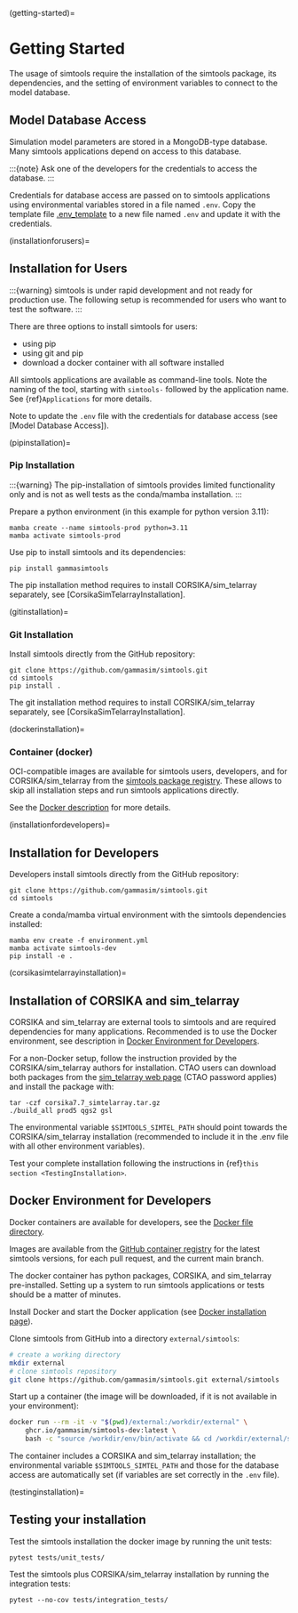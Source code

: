 (getting-started)=

# Getting Started

The usage of simtools require the installation of the simtools package, its dependencies,
and the setting of environment variables to connect to the model database.

## Model Database Access

Simulation model parameters are stored in a MongoDB-type database.
Many simtools applications depend on access to this database.

:::{note}
Ask one of the developers for the credentials to access the database.
:::

Credentials for database access are passed on to simtools applications using environmental variables stored
in a file named `.env`.
Copy the template file [.env_template](https://github.com/gammasim/simtools/blob/main/.env_template)
to a new file named `.env` and update it with the credentials.

(installationforusers)=

## Installation for Users

:::{warning}
simtools is under rapid development and not ready for production use.
The following setup is recommended for users who want to test the software.
:::

There are three options to install simtools for users:

- using pip
- using git and pip
- download a docker container with all software installed

All simtools applications are available as command-line tools.
Note the naming of the tool, starting with `simtools-` followed by the application name.
See {ref}`Applications` for more details.

Note to update the `.env` file with the credentials for database access (see [Model Database Access]).

(pipinstallation)=

### Pip Installation

:::{warning}
The pip-installation of simtools provides limited functionality only
and is not as well tests as the conda/mamba installation.
:::

Prepare a python environment (in this example for python version 3.11):

```console
mamba create --name simtools-prod python=3.11
mamba activate simtools-prod
```

Use pip to install simtools and its dependencies:

```console
pip install gammasimtools
```

The pip installation method requires to install CORSIKA/sim_telarray separately, see [CorsikaSimTelarrayInstallation].

(gitinstallation)=

### Git Installation

Install simtools directly from the GitHub repository:

```console
git clone https://github.com/gammasim/simtools.git
cd simtools
pip install .
```

The git installation method requires to install CORSIKA/sim_telarray separately, see [CorsikaSimTelarrayInstallation].

(dockerinstallation)=

### Container (docker)

OCI-compatible images are available for simtools users, developers, and for CORSIKA/sim_telarray from the [simtools package registry](https://github.com/orgs/gammasim/packages?repo_name=simtools).
These allows to skip all installation steps and run simtools applications directly.

See the [Docker description](docker_files.md) for more details.

(installationfordevelopers)=

## Installation for Developers

Developers install simtools directly from the GitHub repository:

```console
git clone https://github.com/gammasim/simtools.git
cd simtools
```

Create a conda/mamba virtual environment with the simtools dependencies installed:

```console
mamba env create -f environment.yml
mamba activate simtools-dev
pip install -e .
```

(corsikasimtelarrayinstallation)=

## Installation of CORSIKA and sim_telarray

CORSIKA and sim_telarray are external tools to simtools and are required dependencies for many applications.
Recommended is to use the Docker environment, see description in [Docker Environment for Developers](docker_files.md).

For a non-Docker setup, follow the instruction provided by the CORSIKA/sim_telarray authors for installation.
CTAO users can download both packages from the [sim_telarray web page](https://www.mpi-hd.mpg.de/hfm/CTA/MC/Software/Testing/)
(CTAO password applies) and install the package with:

```console
tar -czf corsika7.7_simtelarray.tar.gz
./build_all prod5 qgs2 gsl
```

The environmental variable `$SIMTOOLS_SIMTEL_PATH` should point towards the CORSIKA/sim_telarray installation
(recommended to include it in the .env file with all other environment variables).

Test your complete installation following the instructions in {ref}`this section <TestingInstallation>`.

## Docker Environment for Developers

Docker containers are available for developers, see the [Docker file directory](https://github.com/gammasim/simtools/tree/main/docker).

Images are available from the [GitHub container registry](https://github.com/gammasim/simtools/pkgs/container/simtools-dev) for the latest simtools versions, for each pull request, and the current main branch.

The docker container has python packages, CORSIKA, and sim_telarray pre-installed.
Setting up a system to run simtools applications or tests should be a matter of minutes.

Install Docker and start the Docker application (see
[Docker installation page](https://docs.docker.com/engine/install/)).

Clone simtools from GitHub into a directory `external/simtools`:

```bash
# create a working directory
mkdir external
# clone simtools repository
git clone https://github.com/gammasim/simtools.git external/simtools
```

Start up a container (the image will be downloaded, if it is not available in your environment):

```bash
docker run --rm -it -v "$(pwd)/external:/workdir/external" \
    ghcr.io/gammasim/simtools-dev:latest \
    bash -c "source /workdir/env/bin/activate && cd /workdir/external/simtools && pip install -e . && bash"
```

The container includes a CORSIKA and sim_telarray installation;
the environmental variable `$SIMTOOLS_SIMTEL_PATH` and those for the database access are automatically set
(if variables are set correctly in the `.env` file).

(testinginstallation)=

## Testing your installation

Test the simtools installation the docker image by running the unit tests:

```console
pytest tests/unit_tests/
```

Test the simtools plus CORSIKA/sim_telarray installation by running the integration tests:

```console
pytest --no-cov tests/integration_tests/
```
